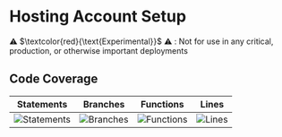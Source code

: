 
# Hosting Account Setup

⚠️ $\textcolor{red}{\text{Experimental}}$ ⚠️ : Not for use in any critical, production, or otherwise important deployments

## Code Coverage

| Statements                  | Branches                | Functions                 | Lines             |
| --------------------------- | ----------------------- | ------------------------- | ----------------- |
| ![Statements](https://img.shields.io/badge/statements-91.27%25-brightgreen.svg?style=flat) | ![Branches](https://img.shields.io/badge/branches-88.52%25-yellow.svg?style=flat) | ![Functions](https://img.shields.io/badge/functions-90.56%25-brightgreen.svg?style=flat) | ![Lines](https://img.shields.io/badge/lines-91.17%25-brightgreen.svg?style=flat) |
